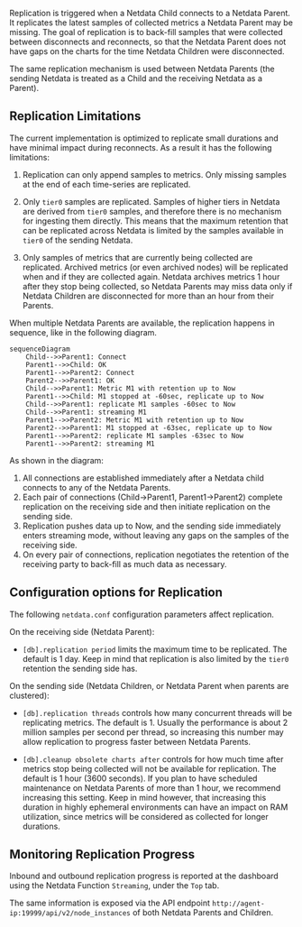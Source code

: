

Replication is triggered when a Netdata Child connects to a Netdata Parent. It replicates the latest samples of collected metrics a Netdata Parent may be missing. The goal of replication is to back-fill samples that were collected between disconnects and reconnects, so that the Netdata Parent does not have gaps on the charts for the time Netdata Children were disconnected.

The same replication mechanism is used between Netdata Parents (the sending Netdata is treated as a Child and the receiving Netdata as a Parent).

## Replication Limitations

The current implementation is optimized to replicate small durations and have minimal impact during reconnects. As a result it has the following limitations:

1. Replication can only append samples to metrics. Only missing samples at the end of each time-series are replicated.

2. Only `tier0` samples are replicated. Samples of higher tiers in Netdata are derived from `tier0` samples, and therefore there is no mechanism for ingesting them directly. This means that the maximum retention that can be replicated across Netdata is limited by the samples available in `tier0` of the sending Netdata.

3. Only samples of metrics that are currently being collected are replicated. Archived metrics (or even archived nodes) will be replicated when and if they are collected again. Netdata archives metrics 1 hour after they stop being collected, so Netdata Parents may miss data only if Netdata Children are disconnected for more than an hour from their Parents.

When multiple Netdata Parents are available, the replication happens in sequence, like in the following diagram.

```mermaid
sequenceDiagram
    Child-->>Parent1: Connect
    Parent1-->>Child: OK
    Parent1-->>Parent2: Connect
    Parent2-->>Parent1: OK
    Child-->>Parent1: Metric M1 with retention up to Now
    Parent1-->>Child: M1 stopped at -60sec, replicate up to Now
    Child-->>Parent1: replicate M1 samples -60sec to Now
    Child-->>Parent1: streaming M1
    Parent1-->>Parent2: Metric M1 with retention up to Now
    Parent2-->>Parent1: M1 stopped at -63sec, replicate up to Now
    Parent1-->>Parent2: replicate M1 samples -63sec to Now
    Parent1-->>Parent2: streaming M1
```

As shown in the diagram:

1. All connections are established immediately after a Netdata child connects to any of the Netdata Parents.
2. Each pair of connections (Child->Parent1, Parent1->Parent2) complete replication on the receiving side and then initiate replication on the sending side.
3. Replication pushes data up to Now, and the sending side immediately enters streaming mode, without leaving any gaps on the samples of the receiving side.
4. On every pair of connections, replication negotiates the retention of the receiving party to back-fill as much data as necessary.

## Configuration options for Replication

The following `netdata.conf` configuration parameters affect replication.

On the receiving side (Netdata Parent):

- `[db].replication period` limits the maximum time to be replicated. The default is 1 day. Keep in mind that replication is also limited by the `tier0` retention the sending side has.

On the sending side (Netdata Children, or Netdata Parent when parents are clustered):

- `[db].replication threads` controls how many concurrent threads will be replicating metrics. The default is 1. Usually the performance is about 2 million samples per second per thread, so increasing this number may allow replication to progress faster between Netdata Parents.

- `[db].cleanup obsolete charts after` controls for how much time after metrics stop being collected will not be available for replication. The default is 1 hour (3600 seconds). If you plan to have scheduled maintenance on Netdata Parents of more than 1 hour, we recommend increasing this setting. Keep in mind however, that increasing this duration in highly ephemeral environments can have an impact on RAM utilization, since metrics will be considered as collected for longer durations.

## Monitoring Replication Progress

Inbound and outbound replication progress is reported at the dashboard using the Netdata Function `Streaming`, under the `Top` tab.

The same information is exposed via the API endpoint `http://agent-ip:19999/api/v2/node_instances` of both Netdata Parents and Children.
